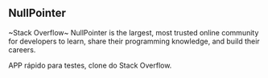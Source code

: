 ## NullPointer

~Stack Overflow~ NullPointer  is the largest, most trusted online community for developers to learn, share​ ​their programming ​knowledge, and build their careers.

APP rápido para testes, clone do Stack Overflow.
